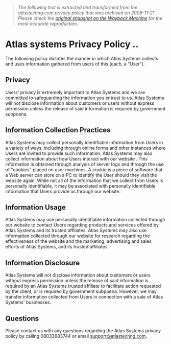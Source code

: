 > *The following text is extracted and transformed from the atlastechng.com privacy policy that was archived on 2008-11-21. Please check the [original snapshot on the Wayback Machine](https://web.archive.org/web/20081121032627id_/http%3A//www.atlastechng.com/privacy_policy.html) for the most accurate reproduction.*

# Atlas systems Privacy Policy ..

The following policy dictates the manner in which Atlas Systems collects and uses information gathered from users of this (each, a "User").

## Privacy

Users' privacy is extremely important to Atlas Systems and we are committed to safeguarding the information you entrust to us. Atlas Systems will not disclose information about customers or users without express permission unless the release of said information is required by government subpoena.

## Information Collection Practices

Atlas Systems may collect personally identifiable information from Users in a variety of ways, including through online forms and other instances where Users are invited to provide such information. Atlas Systems may also collect information about how Users interact with our website . This information is obtained through analysis of server logs and through the use of "cookies" placed on user machines. A cookie is a piece of software that a Web server can store on a PC to identify the User should they visit the website again. While not all of the information that we collect from Users is personally identifiable, it may be associated with personally identifiable information that Users provide us through our website.

## Information Usage

Atlas Systems may use personally identifiable information collected through our website to contact Users regarding products and services offered by Atlas Systems and its trusted affiliates. Atlas Systems may also use information collected through our website for research regarding the effectiveness of the website and the marketing, advertising and sales efforts of Atlas Systems, and its trusted affiliates.

## Information Disclosure

Atlas Systems will not disclose information about customers or users without express permission unless the release of said information is required by an Atlas Systems trusted affiliate to facilitate action requested by the client, or is required by government subpoena. However, we may transfer information collected from Users in connection with a sale of Atlas Systems' businesses.

## Questions

Please contact us with any questions regarding the Atlas Systems privacy policy by calling 08033683744 or email [support@atlastechng.com](mailto:support@hostmysite.com).
